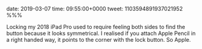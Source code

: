 date: 2019-03-07
time: 09:55:00+0000
tweet: 1103594891937021952
%%%

Locking my 2018 iPad Pro used to require feeling both sides to find the button because it looks symmetrical. I realised if you attach Apple Pencil in a right handed way, it points to the corner with the lock button. So Apple.
